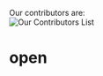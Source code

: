 Our contributors are:   
![Our Contributors List](https://contrib.rocks/image?repo=punchkorea/open)

# open
